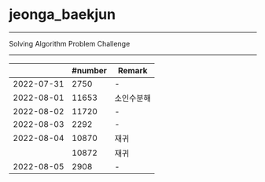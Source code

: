 # jeonga_baekjun

---

Solving Algorithm Problem Challenge

---

|            | #number | Remark |
| ---------- | ------- | ------ |
| 2022-07-31 | 2750    | -      |
| 2022-08-01 | 11653   | 소인수분해  |
| 2022-08-02 | 11720   | -      |
| 2022-08-03 | 2292    | -      |
| 2022-08-04 | 10870   | 재귀     |
|            | 10872   | 재귀     |
| 2022-08-05 | 2908    | -      |
